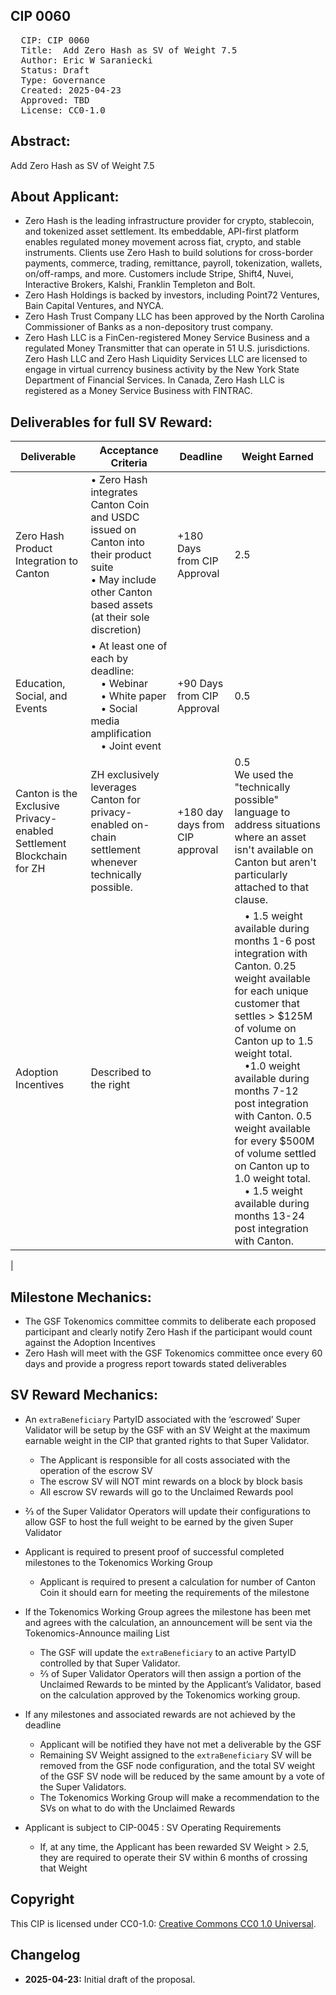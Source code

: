 ## CIP 0060

<pre>
  CIP: CIP 0060
  Title:  Add Zero Hash as SV of Weight 7.5
  Author: Eric W Saraniecki 
  Status: Draft 
  Type: Governance 
  Created: 2025-04-23
  Approved: TBD
  License: CC0-1.0
</pre>

## Abstract:
Add Zero Hash as SV of Weight 7.5

## About Applicant:
* Zero Hash is the leading infrastructure provider for crypto, stablecoin, and tokenized asset settlement. Its embeddable, API-first platform enables regulated money movement across fiat, crypto, and stable instruments. Clients use Zero Hash to build solutions for cross-border payments, commerce, trading, remittance, payroll, tokenization, wallets, on/off-ramps, and more. Customers include Stripe, Shift4, Nuvei, Interactive Brokers, Kalshi, Franklin Templeton and Bolt.
* Zero Hash Holdings is backed by investors, including Point72 Ventures, Bain Capital Ventures, and NYCA.
* Zero Hash Trust Company LLC has been approved by the North Carolina Commissioner of Banks as a non-depository trust company.
* Zero Hash LLC is a FinCen-registered Money Service Business and a regulated Money Transmitter that can operate in 51 U.S. jurisdictions. Zero Hash LLC and Zero Hash Liquidity Services LLC are licensed to engage in virtual currency business activity by the New York State Department of Financial Services. In Canada, Zero Hash LLC is registered as a Money Service Business with FINTRAC.



## Deliverables for full SV Reward:
| Deliverable                          | Acceptance Criteria                                                                                                                                                                                                                                                                                                                                                          | Deadline                              | Weight Earned                                     |
|-------------------------------------|-----------------------------------------------------------------------------------------------------------------------------------------------------------------------------------------------------------------------------------------------------------------------------------------------------------------------------------------------------------------------------|---------------------------------------|---------------------------------------------------|
| Zero Hash Product Integration to Canton | • Zero Hash integrates Canton Coin and USDC issued on Canton into their product suite<br>• May include other Canton based assets (at their sole discretion)                                                                                                                                                                                                                 | +180 Days from CIP Approval           | 2.5                                               |
| Education, Social, and Events       | • At least one of each by deadline:<br> • Webinar<br> • White paper<br> • Social media amplification<br> • Joint event                                                                                                                                                                                                                                                       | +90 Days from CIP Approval            | 0.5                                               |
| Canton is the Exclusive Privacy-enabled Settlement Blockchain for ZH                 | ZH exclusively leverages Canton for privacy-enabled on-chain settlement whenever technically possible. | +180 day days from CIP approval | 0.5 <br> We used the "technically possible" language to address situations where an asset isn't available on Canton but aren't particularly attached to that clause.             | Category 1: Volume based incentives<br> • Zero Hash drives an increasing amount of its traffic through Canton through education and influence<br><br>Category 2: Strategic adopter incentives<br> • Zero Hash successfully integrates the following strategic participants (non-exhaustive) with Canton via their product(s):<br>  • Retail wallet provider(s)<br>  • Payment providers (eg Stripe, Bolt, Shift4, Nuvei)<br>  • Payroll providers (eg Remote.com)<br>  • Fund use case (eg Kalshi)<br>  • Others TBA with Tokenomics Working Group | +365 Days from Product Integration    | • 1 per $150m of volume that goes through Canton<br>• AND/OR 1 per approved Participant<br>• Max up to 7 across both categories |
| Adoption Incentives | Described to the right| |  • 1.5 weight available during months 1-6 post integration with Canton.  0.25 weight available for each unique customer that settles > $125M of volume on Canton up to 1.5 weight total. <br> •1.0 weight available during months 7-12 post integration with Canton.  0.5 weight available for every $500M of volume settled on Canton up to 1.0 weight total. <br> • 1.5 weight available during months 13-24 post integration with Canton. 
|

## Milestone Mechanics: 
* The GSF Tokenomics committee commits to deliberate each proposed participant and clearly notify Zero Hash if the participant would count against the Adoption Incentives 
* Zero Hash will meet with the GSF Tokenomics committee once every 60 days and provide a progress report towards stated deliverables

## SV Reward Mechanics: 
* An `extraBeneficiary` PartyID associated with the ‘escrowed’ Super Validator will be setup by the GSF with an SV Weight at the maximum earnable weight in the CIP that granted rights to that Super Validator.
    * The Applicant is responsible for all costs associated with the operation of the escrow SV
    * The escrow SV will NOT mint rewards on a block by block basis
    * All escrow SV rewards will go to the Unclaimed Rewards pool
* ⅔ of the Super Validator Operators will update their configurations to allow GSF to host the full weight to be earned by the given Super Validator
* Applicant is required to present proof of successful completed milestones to the Tokenomics Working Group
    * Applicant is required to present a calculation for number of Canton Coin it should earn for meeting the requirements of the milestone
* If the Tokenomics Working Group agrees the milestone has been met and agrees with the calculation, an announcement will be sent via the Tokenomics-Announce mailing List
    * The GSF will update the `extraBeneficiary` to an active PartyID controlled by that Super Validator. 
    * ⅔ of Super Validator Operators will then assign a portion of the Unclaimed Rewards to be minted by the Applicant’s Validator, based on the calculation approved by the Tokenomics working group.
   
* If any milestones and associated rewards are not achieved by the deadline
    * Applicant will be notified they have not met a deliverable by the GSF 
    * Remaining SV Weight assigned to the `extraBeneficiary` SV will be removed from the GSF node configuration, and the total SV weight of the GSF SV node will be reduced by the same amount by a vote of the Super Validators.
    * The Tokenomics Working Group will make a recommendation to the SVs on what to do with the Unclaimed Rewards 
* Applicant is subject to CIP-0045 : SV Operating Requirements
    * If, at any time, the Applicant has been rewarded SV Weight > 2.5, they are required to operate their SV within 6 months of crossing that Weight

## Copyright

This CIP is licensed under CC0-1.0: [Creative Commons CC0 1.0 Universal](https://creativecommons.org/publicdomain/zero/1.0/).

## Changelog

* **2025-04-23:** Initial draft of the proposal.
